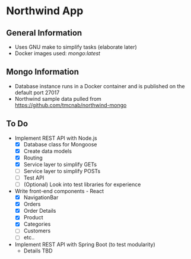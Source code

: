 # Northwind App

## General Information
- Uses GNU make to simplify tasks (elaborate later)
- Docker images used: *mongo:latest*

## Mongo Information
- Database instance runs in a Docker container and is published on the default port 27017
- Northwind sample data pulled from https://github.com/tmcnab/northwind-mongo
  
## To Do
- Implement REST API with Node.js
  - [x] Database class for Mongoose
  - [x] Create data models
  - [x] Routing
  - [x] Service layer to simplify GETs
  - [ ] Service layer to simplify POSTs
  - [ ] Test API
  - [ ] \(Optional) Look into test libraries for experience
 
- Write front-end components - React
  - [x] NavigationBar
  - [x] Orders
  - [x] Order Details
  - [x] Product 
  - [x] Categories
  - [ ] Customers
  - [ ] etc..

- Implement REST API with Spring Boot (to test modularity)
  - Details TBD


